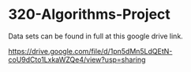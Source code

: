 # 320-Algorithms-Project
Data sets can be found in full at this google drive link. 

https://drive.google.com/file/d/1pn5dMn5LdQEtN-coU9dCto1LxkaWZQe4/view?usp=sharing
